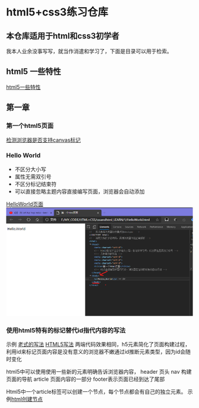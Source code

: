 # html5+css3练习仓库


## 本仓库适用于html和css3初学者

我本人业余没事写写，就当作消遣和学习了，下面是目录可以用于检索。

##  html5 一些特性

[html5一些特性](./0/fitstPage.html)

##  第一章
### 第一个html5页面
[检测浏览器是否支持canvas标记](./1/CanvasBroswerTest.html)
### Hello World
- 不区分大小写
- 属性无需双引号
- 不区分标记结束符
- 可以直接忽略主题内容直接编写页面，浏览器会自动添加

[HelloWorld页面](./1/HelloWorld.html)
![浏览器调试信息](./1/html会自动添加html%20head%20body标记.png)

### 使用html5特有的标记替代id指代内容的写法
示例
[老式的写法](./1/老式的divID写法.html)
[HTML5写法](./1/使用html5元素书写的更加明确的页面写法.html)
两端代码效果相同，h5元素简化了页面构建过程，利用id来标记页面内容是没有意义的浏览器不嫩通过id推断元素类型，因为id会随时变化

html5中可以使用使用一些新的元素明确告诉浏览器内容，
header 页头   nav 构建页面的导航 article 页面内容的一部分 footer表示页面已经到达了尾部


Html5中一个article标签可以创建一个节点，每个节点都会有自己的独立元素。
示例[html创建节点]()